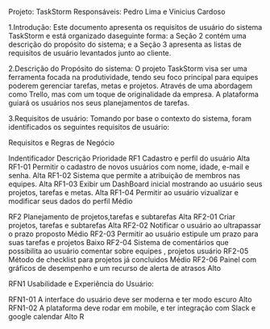 Projeto:
TaskStorm
Responsáveis: Pedro Lima e Vinicius Cardoso

1.Introdução:
Este documento apresenta os requisitos de usuário do sistema TaskStorm e está organizado daseguinte forma: 
a Seção 2 contém uma descrição do propósito do sistema; e a Seção 3 apresenta as listas de requisitos de usuário levantados junto ao cliente.

2.Descrição do Propósito do sistema:
O projeto TaskStorm visa ser uma ferramenta focada na produtividade, tendo seu foco principal para equipes poderem gerenciar tarefas, metas e projetos. 
Através de uma abordagem como Trello, mas com um toque de originalidade da empresa. A plataforma guiará os usuários nos seus planejamentos de tarefas.

3.Requisitos de usuário:
Tomando por base o contexto do sistema, foram identificados os seguintes requisitos de usuário:

Requisitos e Regras de Negócio

Indentificador  Descrição                                                                       Prioridade
RF1            Cadastro e perfil do usuário                                                     Alta
RF1-01         Permitir o cadastro de novos usuários com nome, idade, e-mail e senha.           Alta
RF1-02         Sistema que permite a atribuição de membros nas equipes.                         Alta
RF1-03         Exibir um DashBoard inicial mostrando ao usuário seus projetos, tarefas e metas. Alta
RF1-04         Permitir ao usuário vizualizar e modificar seus dados do perfil                  Médio

RF2            Planejamento de projetos,tarefas e subtarefas                                    Alta
RF2-01         Criar projetos, tarefas e subtarefas                                             Alta
RF2-02         Notificar o usuário ao ultrapassar o prazo proposto                              Médio
RF2-03         Permitir ao usuário estipule um prazo para suas tarefas e projetos               Baixo
RF2-04         Sistema de comentários que possibilita ao usuário comentar sobre equipes
               , projetos usuário
RF2-05         Método de checklist para projetos já concluidos                                  Médio
RF2-06         Painel com gráficos de desempenho e um recurso de alerta de atrasos              Alto

RFN1           Usabilidade e Experiência do Usuário:
 
RFN1-01        A interface do usuário deve ser moderna e ter modo escuro                        Alto
RFN1-02        A plataforma deve rodar em mobile, e ter integração com Slack e google calendar  Alto
R
